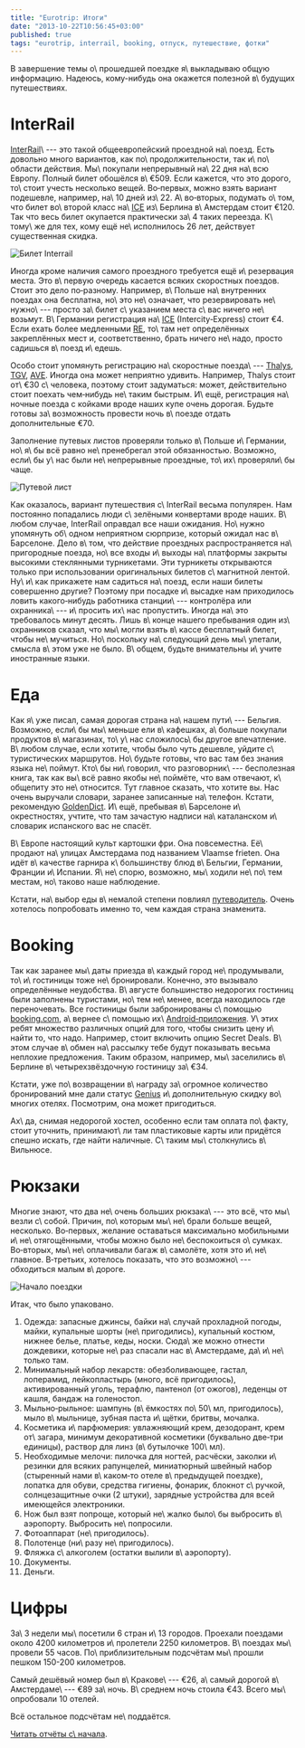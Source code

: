 ```yaml
---
title: "Eurotrip: Итоги"
date: "2013-10-22T10:56:45+03:00"
published: true
tags: "eurotrip, interrail, booking, отпуск, путешествие, фотки"
---
```


В завершение темы о\ прошедшей поездке я\ выкладываю общую информацию. Надеюсь, кому-нибудь она окажется полезной
в\ будущих путешествиях.

# InterRail

[InterRail]\ --- это такой общеевропейский проездной на\ поезд. Есть довольно много вариантов, как
по\ продолжительности, так и\ по\ области действия. Мы\ покупали непрерывный на\ 22 дня на\ всю Европу. Полный билет
обошёлся в\ €509. Если кажется, что это дорого, то\ стоит учесть несколько вещей. Во&#8209;первых, можно взять вариант
подешевле, например, на\ 10 дней из\ 22. А\ во&#8209;вторых, подумать о\ том, что билет во\ второй класс на\ [ICE]
из\ Берлина в\ Амстердам стоит €120. Так что весь билет окупается практически за\ 4 таких переезда. К\ тому\ же для тех,
кому ещё не\ исполнилось 26 лет, действует существенная скидка.

![Билет Interrail](/images/travel/2013-08-eurotrip/interrail-cover.jpg)

Иногда кроме наличия самого проездного требуется ещё и\ резервация места. Это в\ первую очередь касается всяких
скоростных поездов. Стоит это дело по&#8209;разному. Например, в\ Польше на\ внутренних поездах она бесплатна, но\ это
не\ означает, что резервировать не\ нужно\ --- просто за\ билет с\ указанием места с\ вас ничего не\ возьмут.
В\ Германии регистрация на\ [ICE] (Intercity&#8209;Express) стоит €4. Если ехать более медленными [RE], то\ там нет
определённых закреплённых мест и, соответственно, брать ничего не\ надо, просто садишься в\ поезд и\ едешь.

Особо стоит упомянуть регистрацию на\ скоростные поезда\ --- [Thalys], [TGV], [AVE]. Иногда она может неприятно удивить.
Например, Thalys стоит от\ €30 с\ человека, поэтому стоит задуматься: может, действительно стоит поехать
чем&#8209;нибудь не\ таким быстрым. И\ ещё, регистрация на\ ночные поезда с койками вроде наших купе очень дорогая.
Будьте готовы за\ возможность провести ночь в\ поезде отдать дополнительные €70.

Заполнение путевых листов проверяли только в\ Польше и\ Германии, но\ я\ бы всё равно не\ пренебрегал этой обязанностью.
Возможно, если\ бы у\ нас были не\ непрерывные проездные, то\ их\ проверяли\ бы чаще.

![Путевой лист](/images/travel/2013-08-eurotrip/interrail-timetable.jpg)

Как оказалось, вариант путешествия с\ InterRail весьма популярен. Нам постоянно попадались люди с\ зелёными конвертами
вроде наших. В\ любом случае, InterRail оправдал все наши ожидания. Но\ нужно упомянуть об\ одном неприятном сюрпризе,
который ожидал нас в\ Барселоне. Дело в\ том, что действие проездных распространяется на\ пригородные поезда, но\ все
входы и\ выходы на\ платформы закрыты высокими стеклянными турникетами. Эти турникеты открываются только при
использовании оригинальных билетов с\ магнитной лентой. Ну\ и\ как прикажете нам садиться на\ поезд, если наши билеты
совершенно другие? Поэтому при посадке и\ высадке нам приходилось ловить какого&#8209;нибудь работника станции\ ---
контролёра или охранника\ --- и\ просить их\ нас пропустить. Иногда на\ это требовалось минут десять. Лишь в\ конце
нашего пребывания один из\ охранников сказал, что мы\ могли взять в\ кассе бесплатный билет, чтобы не\ мучиться.
Но\ поскольку на\ следующий день мы\ улетали, смысла в\ этом уже не было. В\ общем, будьте внимательны и\ учите
иностранные языки.

# Еда

Как я\ уже писал, самая дорогая страна на\ нашем пути\ --- Бельгия. Возможно, если\ бы мы\ меньше ели в\ кафешках,
а\ больше покупали продуктов в\ магазинах, то\ у\ нас сложилось\ бы другое впечатление. В\ любом случае, если хотите,
чтобы было чуть дешевле, уйдите с\ туристических маршрутов. Но\ будьте готовы, что вас там без знания языка не\ поймут.
Кто\ бы ни\ говорил, что разговорник\ --- бесполезная книга, так как вы\ всё равно якобы не\ поймёте, что вам отвечают,
к\ общепиту это не\ относится. Тут главное сказать, что хотите вы. Нас очень выручали словари, заранее записанные
на\ телефон. Кстати, рекомендую [GoldenDict]. И\ ещё, пребывая в\ Барселоне и\ окрестностях, учтите, что там зачастую
надписи на\ каталанском и\ словарик испанского вас не спасёт.

В\ Европе настоящий культ картошки фри. Она повсеместна. Её\ продают на\ улицах Амстердама под названием Vlaamse
frieten. Она идёт в\ качестве гарнира к\ большинству блюд в\ Бельгии, Германии, Франции и\ Испании. Я\ не\ спорю,
возможно, мы\ ходили не\ по\ тем местам, но\ таково наше наблюдение.

Кстати, на\ выбор еды в\ немалой степени повлиял [путеводитель][lonely-planet]. Очень хотелось попробовать именно то,
чем каждая страна знаменита.

# Booking

Так как заранее мы\ даты приезда в\ каждый город не\ продумывали, то\ и\ гостиницы тоже не\ бронировали. Конечно,
это вызывало определённые неудобства. В\ августе большинство недорогих гостиниц были заполнены туристами, но\ тем
не\ менее, всегда находилось где переночевать. Все гостиницы были забронированы с\ помощью [booking.com], а\ вернее
с\ помощью их\ [Android&#8209;приложения][booking-app]. У\ этих ребят множество различных опций для того, чтобы снизить
цену и\ найти то, что надо. Например, стоит включить опцию Secret Deals. В\ этом случае в\ обмен на\ рассылку тебе будут
показывать весьма неплохие предложения. Таким образом, например, мы\ заселились в\ Берлине в\ четырехзвёздочную
гостиницу за\ €34.

Кстати, уже по\ возвращении в\ награду за\ огромное количество бронирований мне дали статус [Genius] и\ дополнительную
скидку во\ многих отелях. Посмотрим, она может пригодиться.

Ах\ да, снимая недорогой хостел, особенно если там оплата по\ факту, стоит уточнить, принимают\ ли там пластиковые карты
или придётся спешно искать, где найти наличные. С\ таким мы\ столкнулись в\ Вильнюсе.

# Рюкзаки

Многие знают, что два не\ очень больших рюкзака\ --- это всё, что мы\ везли с\ собой. Причин, по\ которым мы\ не\ брали
больше вещей, несколько. Во&#8209;первых, желание оставаться максимально мобильными и\ не\ отягощёнными, чтобы можно
было не\ беспокоиться о\ сумках. Во&#8209;вторых, мы\ не\ оплачивали багаж в\ самолёте, хотя это и\ не\ главное.
В&#8209;третьих, хотелось показать, что это возможно\ --- обходиться малым в\ дороге.

![Начало поездки](/images/travel/2013-08-eurotrip/minsk-backpacks.jpg)

Итак, что было упаковано.

1. Одежда: запасные джинсы, байки на\ случай прохладной погоды, майки, купальные шорты (не\ пригодились), купальный
  костюм, нижнее белье, платье, кеды, носки. Сюда\ же можно отнести дождевики, которые не\ раз спасали нас
  в\ Амстердаме, да\ и\ не\ только там.
2. Минимальный набор лекарств: обезболивающее, гастал, лоперамид, лейкопластырь (много, всё пригодилось), активированный
  уголь, терафлю, пантенол (от ожогов), леденцы от кашля, бандаж на голеностоп.
3. Мыльно&#8209;рыльное: шампунь (в\ ёмкостях по\ 50\ мл, пригодилось), мыло в\ мыльнице, зубная паста и\ щётки, бритвы,
  мочалка.
4. Косметика и\ парфюмерия: увлажняющий крем, дезодорант, крем от\ загара, минимум декоративной косметики (буквально
  две&#8209;три единицы), раствор для линз (в\ бутылочке 100\ мл).
5. Необходимые мелочи: пилочка для ногтей, расчёски, заколки и\ резинки для всяких рапунцелей, миниатюрный швейный набор
  (стыренный нами в\ каком&#8209;то отеле в\ предыдущей поездке), лопатка для обуви, средства гигиены, фонарик, блокнот
  с\ ручкой, солнцезащитные очки (2 штуки), зарядные устройства для всей имеющейся электроники.
6. Нож был взят попроще, который не\ жалко было\ бы выбросить в\ аэропорту. Выбросить не\ попросили.
7. Фотоаппарат (не\ пригодилось).
8. Полотенце (ни\ разу не\ пригодилось).
9. Фляжка с\ алкоголем (остатки вылили в\ аэропорту).
10. Документы.
11. Деньги.

# Цифры

За\ 3 недели мы\ посетили 6 стран и\ 13 городов. Проехали поездами около 4200 километров и\ пролетели 2250 километров.
В\ поездах мы\ провели 55 часов. По\ приблизительным подсчётам мы\ прошли пешком 150-200 километров.

Самый дешёвый номер был в\ Кракове\ --- €26, а\ самый дорогой в\ Амстердаме\ --- €89 за\ ночь. В\ среднем ночь стоила
€43. Всего мы\ опробовали 10 отелей.

Всё остальное подсчётам не\ поддаётся.

[Читать отчёты с\ начала](/post/eurotrip-warsaw/).


[AVE]: http://en.wikipedia.org/wiki/AVEhttp://en.wikipedia.org/wiki/AVE
[booking.com]: http://www.booking.com/
[booking-app]: https://play.google.com/store/apps/details?id=com.booking
[Genius]: http://vimeo.com/69317087
[GoldenDict]: https://play.google.com/store/apps/details?id=mobi.goldendict.android
[ICE]: http://www.bahn.com/i/view/GBR/en/trains/overview/ice.shtml
[InterRail]: http://www.interrail.eu/
[lonely-planet]: http://dikmax.name/post/lonely-planet/
[RE]: http://www.bahn.com/i/view/GBR/en/trains/overview/regional_and_urban_trains.shtml
[TGV]: http://www.raileurope.com/european-trains/tgv/index.html
[Thalys]: https://www.thalys.com/
